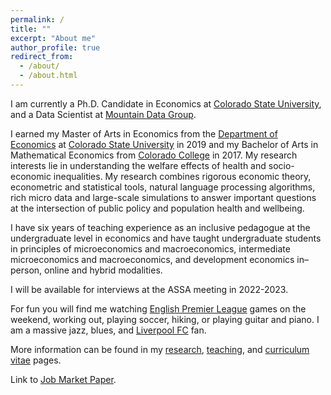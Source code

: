 ```yaml
---
permalink: /
title: ""
excerpt: "About me"
author_profile: true
redirect_from:
  - /about/
  - /about.html
---
```

I am currently a Ph.D. Candidate in Economics at [Colorado State University](https://www.colostate.edu/), and a Data Scientist at [Mountain Data Group](https://www.mountaindatagroup.com/).

I earned my Master of Arts in Economics from the [Department of Economics](http://economics.colostate.edu/) at [Colorado State University](https://www.colostate.edu/) in 2019 and my Bachelor of Arts in Mathematical Economics from [Colorado College](https://www.coloradocollege.edu/) in 2017. My research interests lie in understanding the welfare effects of health and socio-economic inequalities. My research combines rigorous economic theory, econometric and statistical tools, natural language processing algorithms, rich micro data and large-scale simulations to answer important questions at the intersection of public policy and population health and wellbeing.

I have six years of teaching experience as an inclusive pedagogue at the undergraduate level in economics and have taught undergraduate students in principles of microeconomics and macroeconomics, intermediate microeconomics and macroeconomics, and development economics in–person, online and hybrid modalities.

I will be available for interviews at the ASSA meeting in 2022-2023.

For fun you will find me watching [English Premier League](https://www.premierleague.com/) games on the weekend, working out, playing soccer, hiking, or playing guitar and piano. I am a massive jazz, blues, and [Liverpool FC](https://www.liverpoolfc.com/) fan.

More information can be found in my [research](https://schinlfc.github.io/research), [teaching](https://schinlfc.github.io/teaching), and [curriculum vitae](https://schinlfc.github.io/cv) pages.

Link to [Job Market Paper](files/pdf/research/Racial_Welfare_Chin_Miller_2022.pdf).
